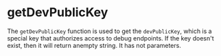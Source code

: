 # getDevPublicKey

The `getDevPublicKey` function is used to get the `devPublicKey`, which is a special key that authorizes access to debug endpoints. If the key doesn't exist, then it will return anempty string. It has not parameters.
